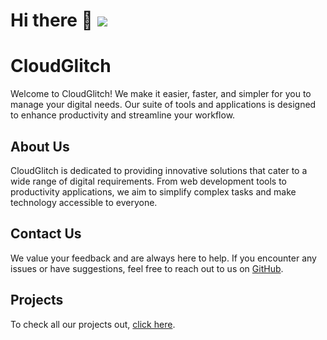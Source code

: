 # Hi there 👋 <a href="https://bit.ly/cgnewtab"><img src="https://badgen.net/badge/CloudGlitch/Make It Easy/blue?icon=github"></a>

# CloudGlitch
Welcome to CloudGlitch! We make it easier, faster, and simpler for you to manage your digital needs. Our suite of tools and applications is designed to enhance productivity and streamline your workflow.

## About Us
CloudGlitch is dedicated to providing innovative solutions that cater to a wide range of digital requirements. From web development tools to productivity applications, we aim to simplify complex tasks and make technology accessible to everyone.

## Contact Us
We value your feedback and are always here to help. If you encounter any issues or have suggestions, feel free to reach out to us on <a href="https://github.com/CloudGlitch/CloudGlitch/issues">GitHub</a>.

## Projects
To check all our projects out, <a href="https://github.com/CloudGlitch?tab=repositories">click here</a>.
